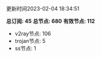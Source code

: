 更新时间2023-02-04 18:34:51

**总订阅: 45**
**总节点: 680**
**有效节点: 112**
- v2ray节点: 106
- trojan节点: 5
- ss节点: 1

